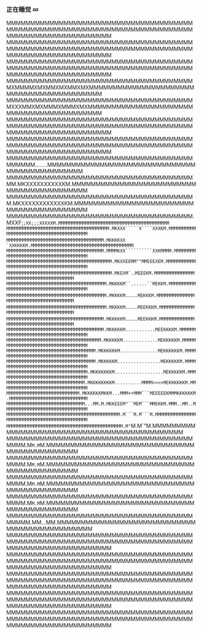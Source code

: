 ### 正在睡觉 💤
MMMMMMMMMMMMMMMMMMMMMMMMMMMMMMMMMMMMMMMMMMMMMMMMMMMMMMMMMMMMMMMMMMMMMMMMMMMMMMMMMMMMMMMMMMMMMMMMMMMM
MMMMMMMMMMMMMMMMMMMMMMMMMMMMMMMMMMMMMMMMMMMMMMMMMMMMMMMMMMMMMMMMMMMMMMMMMMMMMMMMMMMMMMMMMMMMMMMMMMMM
MMMMMMMMMMMMMMMMMMMMMMMMMMMMMMMMMMMMMMMMMMMMMMMMMMMMMMMMMMMMMMMMMMMMMMMMMMMMMMMMMMMMMMMMMMMMMMMMMMMM
MMMMMMMMMMMMMMMMMMMMMMMMMMMMMMMMMMMMMMMMXMMMMXMXMMXMXMMXMXMMMMMMMMMMMMMMMMMMMMMMMMMMMMMMMMMMMMMMMMMM
MMMMMMMMMMMMMMMMMMMMMMMMMMMMMMMMMMMMMMMMXXXMMXMXMMMXMMMXMXMMMMMMMMMMMMMMMMMMMMMMMMMMMMMMMMMMMMMMMMMM
MMMMMMMMMMMMMMMMMMMMMMMMMMMMMMMMMMMMMMMMMMMMMMMMMMMMMMMMMMMMMMMMMMMMMMMMMMMMMMMMMMMMMMMMMMMMMMMMMMMM
MMMMMMMMMMMMMMMMMMMMMMMMMMMMMMMMMMMMMMMMMMMMMMMMMMMMMMMMMMMMMMMMMMMMMMMMMMMMMMMMMMMMMMMMMMMMMMMMMMMM
MMMMMMMMMMMMMMMMMMMMMMMMMMMMMMMMMMMMMMMMMMMMM........MMMMMMMMMMMMMMMMMMMMMMMMMMMMMMMMMMMMMMMMMMMMMMM
MMMMMMMMMMMMMMMMMMMMMMMMMMMMMMMMMMMMMMMMM.MKXXXXXXXXXXKM.MMMMMMMMMMMMMMMMMMMMMMMMMMMMMMMMMMMMMMMMMMM
MMMMMMMMMMMMMMMMMMMMMMMMMMMMMMMMMMMMMMMM.MKXXXXXXXXXXXXKM.MMMMMMMMMMMMMMMMMMMMMMMMMMMMMMMMMMMMMMMMMM
MMMMMMMMMMMMMMMMMMMMMMMMMMMMMMMMMMMMMMM.MXXF;`;XX;;;XXXXXM.MMMMMMMMMMMMMMMMMMMMMMMMMMMMMMMMMMMMMMMMM
MMMMMMMMMMMMMMMMMMMMMMMMMMMMMMMMMMMMMM.MKXXX`````X````XXXKM.MMMMMMMMMMMMMMMMMMMMMMMMMMMMMMMMMMMMMMMM
MMMMMMMMMMMMMMMMMMMMMMMMMMMMMMMMMMMM.MKKKKXX`  ````  `XXKKKKM.MMMMMMMMMMMMMMMMMMMMMMMMMMMMMMMMMMMMMM
MMMMMMMMMMMMMMMMMMMMMMMMMMMMMMMMMMMM.MMMMKXX``````````XXKMMMM.MMMMMMMMMMMMMMMMMMMMMMMMMMMMMMMMMMMMMM
MMMMMMMMMMMMMMMMMMMMMMMMMMMMMMMMMMMMMMM.MKXXEEMM""MMEEEXEM.MMMMMMMMMMMMMMMMMMMMMMMMMMMMMMMMMMMMMMMMM
MMMMMMMMMMMMMMMMMMMMMMMMMMMMMMMMMMMMMMM.MKEXM`.````.`MEEEKM.MMMMMMMMMMMMMMMMMMMMMMMMMMMMMMMMMMMMMMMM
MMMMMMMMMMMMMMMMMMMMMMMMMMMMMMMMMMMMM.MKKKKM``......``MEKKM.MMMMMMMMMMMMMMMMMMMMMMMMMMMMMMMMMMMMMMMM
MMMMMMMMMMMMMMMMMMMMMMMMMMMMMMMMMMMMM.MKKKKM`........`MEKKKM.MMMMMMMMMMMMMMMMMMMMMMMMMMMMMMMMMMMMMMM
MMMMMMMMMMMMMMMMMMMMMMMMMMMMMMMMMMMMM.MKKKKM`........`MEEKKKM.MMMMMMMMMMMMMMMMMMMMMMMMMMMMMMMMMMMMMM
MMMMMMMMMMMMMMMMMMMMMMMMMMMMMMMMMMMM.MKKKKKM`........`MEEKKKM.MMMMMMMMMMMMMMMMMMMMMMMMMMMMMMMMMMMMMM
MMMMMMMMMMMMMMMMMMMMMMMMMMMMMMMMMMMM.MKKKKKM...........MEEKKKKM.MMMMMMMMMMMMMMMMMMMMMMMMMMMMMMMMMMMM
MMMMMMMMMMMMMMMMMMMMMMMMMMMMMMMMMMM.MKKKKKM.............MEKKKKKM.MMMMMMMMMMMMMMMMMMMMMMMMMMMMMMMMMMM
MMMMMMMMMMMMMMMMMMMMMMMMMMMMMMMMM.MKKKKKKM..............MEKKKKKKM.MMMMMMMMMMMMMMMMMMMMMMMMMMMMMMMMMM
MMMMMMMMMMMMMMMMMMMMMMMMMMMMMMMMM.MKKKKKM................MEKKKKKM.MMMMMMMMMMMMMMMMMMMMMMMMMMMMMMMMMM
MMMMMMMMMMMMMMMMMMMMMMMMMMMMMM.MKKKKKKKM..................MEKKKKKM.MMMMMMMMMMMMMMMMMMMMMMMMMMMMMMMMM
MMMMMMMMMMMMMMMMMMMMMMMMMMMMM.MKKKKKKKKM..........MMMM>>>>MEKKKKKKM.MMMMMMMMMMMMMMMMMMMMMMMMMMMMMMMM
MMMMMMMMMMMMMMMMMMMMMMMMMMM.MKKKKKKMKKM...MMM++MMM```MEEEEEKMMMKKKKKKM.MMMMMMMMMMMMMMMMMMMMMMMMMMMMM
MMMMMMMMMMMMMMMMMMMMMMMMMMMMM...MM.M.MKKEEEM"``MEM```MMEKKM.MMM..MM..MMMMMMMMMMMMMMMMMMMMMMMMMMMMMMM
MMMMMMMMMMMMMMMMMMMMMMMMMMMMMMMMMMMMMMMMMM.M```M.M```M.MMMMMMMMMMMMMMMMMMMMMMMMMMMMMMMMMMMMMMMMMMMMM
MMMMMMMMMMMMMMMMMMMMMMMMMMMMMMMMMMMMMMMMMMM.M"`M.M`"M.MMMMMMMMMMMMMMMMMMMMMMMMMMMMMMMMMMMMMMMMMMMMMM
MMMMMMMMMMMMMMMMMMMMMMMMMMMMMMMMMMMMMMMMMMM.M``M.M``M.MMMMMMMMMMMMMMMMMMMMMMMMMMMMMMMMMMMMMMMMMMMMMM
MMMMMMMMMMMMMMMMMMMMMMMMMMMMMMMMMMMMMMMMMMM.M``M.M``M.MMMMMMMMMMMMMMMMMMMMMMMMMMMMMMMMMMMMMMMMMMMMMM
MMMMMMMMMMMMMMMMMMMMMMMMMMMMMMMMMMMMMMMMMMM.M``M.M``M.MMMMMMMMMMMMMMMMMMMMMMMMMMMMMMMMMMMMMMMMMMMMMM
MMMMMMMMMMMMMMMMMMMMMMMMMMMMMMMMMMMMMMMMMMM.M``M.M``M.MMMMMMMMMMMMMMMMMMMMMMMMMMMMMMMMMMMMMMMMMMMMMM
MMMMMMMMMMMMMMMMMMMMMMMMMMMMMMMMMMMMMMMMMMMM.MM...MM.MMMMMMMMMMMMMMMMMMMMMMMMMMMMMMMMMMMMMMMMMMMMMMM
MMMMMMMMMMMMMMMMMMMMMMMMMMMMMMMMMMMMMMMMMMMMMMMMMMMMMMMMMMMMMMMMMMMMMMMMMMMMMMMMMMMMMMMMMMMMMMMMMMMM
MMMMMMMMMMMMMMMMMMMMMMMMMMMMMMMMMMMMMMMMMMMMMMMMMMMMMMMMMMMMMMMMMMMMMMMMMMMMMMMMMMMMMMMMMMMMMMMMMMMM
MMMMMMMMMMMMMMMMMMMMMMMMMMMMMMMMMMMMMMMMMMMMMMMMMMMMMMMMMMMMMMMMMMMMMMMMMMMMMMMMMMMMMMMMMMMMMMMMMMMM
MMMMMMMMMMMMMMMMMMMMMMMMMMMMMMMMMMMMMMMMMMMMMMMMMMMMMMMMMMMMMMMMMMMMMMMMMMMMMMMMMMMMMMMMMMMMMMMMMMMM
MMMMMMMMMMMMMMMMMMMMMMMMMMMMMMMMMMMMMMMMMMMMMMMMMMMMMMMMMMMMMMMMMMMMMMMMMMMMMMMMMMMMMMMMMMMMMMMMMMMM
